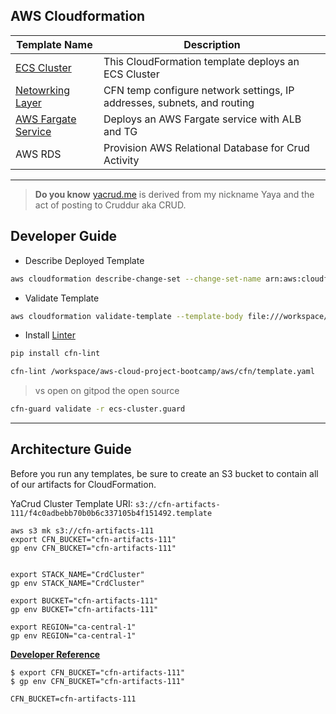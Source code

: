 ## AWS Cloudformation

| Template Name | Description |
| --- | --- |
| [ECS Cluster](cluster/template.yaml) | This CloudFormation template deploys an ECS Cluster  |
| [Netowrking Layer](networking/template.yaml) | CFN temp configure network settings, IP addresses, subnets, and routing |
| [AWS Fargate Service](service/template.yaml) | Deploys an AWS Fargate service with ALB and TG|
| AWS RDS | Provision AWS Relational Database for Crud Activity|

---

> **Do you know** [yacrud.me](https://yacrud.me/) is derived from my nickname Yaya and the act of posting to Cruddur aka CRUD.

## Developer Guide

- Describe Deployed Template
```sh
aws cloudformation describe-change-set --change-set-name arn:aws:cloudformation:ca-central-1:598485450821:changeSet/awscli-cloudformation-package-deploy-1682182625/998f47cd-5c22-4d84-a8aa-27943fb6a8bf
```

- Validate Template
```sh
​aws cloudformation validate-template --template-body file:///workspace/aws-bootcamp-cruddur-2023/aws/cfn/template.yaml
```

- Install [Linter](https://github.com/aws-cloudformation/cfn-lint)
```sh
pip install cfn-lint
```

```sh
cfn-lint /workspace/aws-cloud-project-bootcamp/aws/cfn/template.yaml
```
> vs open on gitpod the open source


```sh
cfn-guard validate -r ecs-cluster.guard
```


---

## Architecture Guide

Before you run any templates, be sure to create an S3 bucket to contain
all of our artifacts for CloudFormation.



YaCrud Cluster Template URI: `s3://cfn-artifacts-111/f4c0adbebb70b0b6c337105b4f151492.template`

```
aws s3 mk s3://cfn-artifacts-111
export CFN_BUCKET="cfn-artifacts-111"
gp env CFN_BUCKET="cfn-artifacts-111"


export STACK_NAME="CrdCluster"
gp env STACK_NAME="CrdCluster"
```

```
export BUCKET="cfn-artifacts-111"
gp env BUCKET="cfn-artifacts-111"

export REGION="ca-central-1"
gp env REGION="ca-central-1"
```

[**Developer Reference**](../../bin/cfn/README.md)


```
$ export CFN_BUCKET="cfn-artifacts-111"
$ gp env CFN_BUCKET="cfn-artifacts-111"

CFN_BUCKET=cfn-artifacts-111
```